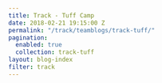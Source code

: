 ```yaml
---
title: Track - Tuff Camp
date: 2018-02-21 19:15:00 Z
permalink: "/track/teamblogs/track-tuff/"
pagination:
  enabled: true
  collection: track-tuff
layout: blog-index
filter: track
---
```


